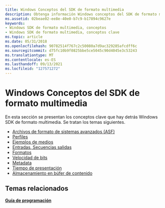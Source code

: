 ```yaml
---
title: Windows Conceptos del SDK de formato multimedia
description: Obtenga información Windows conceptos del SDK de formato multimedia, como perfiles, formatos y velocidad de bits.
ms.assetid: 02beae02-ee8e-40e0-b7c9-b17894c9627e
keywords:
- Windows SDK de formato multimedia, conceptos
- Windows SDK de formato multimedia, conceptos clave
ms.topic: article
ms.date: 05/31/2018
ms.openlocfilehash: 90782514f767c2c50080a7d9ac329285afcdff6c
ms.sourcegitcommit: d75fc10b9f0825bbe5ce5045c90d4045e3c53243
ms.translationtype: MT
ms.contentlocale: es-ES
ms.lasthandoff: 09/13/2021
ms.locfileid: "127571272"
---
```

# <a name="windows-media-format-sdk-concepts"></a>Windows Conceptos del SDK de formato multimedia

En esta sección se presentan los conceptos clave que hay detrás Windows SDK de formato multimedia. Se tratan los temas siguientes.

-   [Archivos de formato de sistemas avanzados (ASF)](advanced-systems-format--asf--files.md)
-   [Perfiles](profiles.md)
-   [Ejemplos de medios](media-samples.md)
-   [Entradas, Secuencias salidas](inputs-streams-and-outputs.md)
-   [Formatos](formats.md)
-   [Velocidad de bits](bit-rate.md)
-   [Metadata](metadata.md)
-   [Tiempo de presentación](presentation-time.md)
-   [Almacenamiento en búfer de contenido](buffering-content.md)

## <a name="related-topics"></a>Temas relacionados

<dl> <dt>

[**Guía de programación**](programming-guide.md)
</dt> </dl>

 

 





